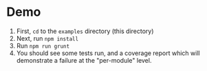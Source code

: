 # Demo

1. First, `cd` to the `examples` directory (this directory)
2. Next, run `npm install`
3. Run `npm run grunt`
4. You should see some tests run, and a coverage report which will demonstrate a failure at the "per-module" level.
